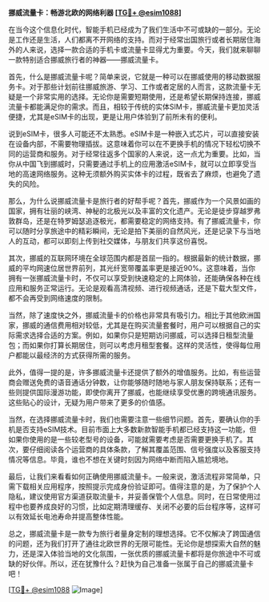 **挪威流量卡：畅游北欧的网络利器 [[TG💪+ @esim1088](https://t.me/s/esim1088)]**

在当今这个信息化时代，智能手机已经成为了我们生活中不可或缺的一部分。无论是工作还是生活，人们都离不开网络的支持。而对于经常出国旅行或者长期居住海外的人来说，选择一款合适的手机卡或流量卡显得尤为重要。今天，我们就来聊聊一款特别适合挪威旅行者的神器——挪威流量卡。

首先，什么是挪威流量卡呢？简单来说，它就是一种可以在挪威使用的移动数据服务卡。对于那些计划前往挪威旅游、学习、工作或者定居的人而言，这款流量卡无疑是一个非常实用的选择。无论你是需要短期使用，还是希望长期保持连接，挪威流量卡都能满足你的需求。而且，相较于传统的实体SIM卡，挪威流量卡更加灵活便捷，尤其是eSIM卡的出现，更是让用户体验到了前所未有的便利。

说到eSIM卡，很多人可能还不太熟悉。eSIM卡是一种嵌入式芯片，可以直接安装在设备内部，不需要物理插拔。这意味着你可以在不更换手机的情况下轻松切换不同的运营商和服务。对于经常往返多个国家的人来说，这一点尤为重要。比如，当你从中国飞到挪威时，只需要通过手机上的应用激活eSIM卡，就可以立即享受当地的高速网络服务。这种无须额外购买实体卡的过程，既省去了麻烦，也避免了遗失的风险。

那么，为什么说挪威流量卡是旅行者的好帮手呢？首先，挪威作为一个风景如画的国家，拥有壮丽的峡湾、神秘的北极光以及丰富的文化遗产。无论是徒步穿越罗弗敦群岛，还是在特罗姆瑟追逐极光，都需要稳定的网络支持。有了挪威流量卡，你可以随时分享旅途中的精彩瞬间，无论是拍下美丽的自然风光，还是记录下与当地人的互动，都可以即刻上传到社交媒体，与朋友们共享这份喜悦。

其次，挪威的互联网环境在全球范围内都是首屈一指的。根据最新的统计数据，挪威的平均网速位居世界前列，其光纤宽带覆盖率更是接近90%。这意味着，当你拥有一张挪威流量卡时，不仅可以享受到快速稳定的上网体验，还能确保各种在线应用和服务正常运行。无论是观看高清视频、进行视频通话，还是下载大型文件，都不会再受到网络速度的限制。

当然，除了速度快之外，挪威流量卡的价格也非常具有吸引力。相比于其他欧洲国家，挪威的通信费用相对较低，尤其是在购买流量套餐时，用户可以根据自己的实际需求选择合适的方案。例如，如果你只是短期访问挪威，可以选择日租型流量包；而如果你打算长期居住，则可以考虑月租型套餐。这样的灵活性，使得每位用户都能以最经济的方式获得所需的服务。

此外，值得一提的是，许多挪威流量卡还提供了额外的增值服务。比如，有些运营商会赠送免费的语音通话分钟数，让你能够随时随地与家人朋友保持联系；还有一些则提供国际漫游功能，即使你离开了挪威，也能继续享受优惠的跨境通讯服务。这些贴心的设计，无疑为用户带来了更多的价值感。

当然，在选择挪威流量卡时，我们也需要注意一些细节问题。首先，要确认你的手机是否支持eSIM技术。目前市面上大多数新款智能手机都已经支持这一功能，但如果你使用的是一些较老型号的设备，可能就需要考虑是否需要更换手机了。其次，要仔细阅读各个运营商的具体条款，了解其覆盖范围、信号强度以及客服支持情况等信息。毕竟，谁也不想在关键时刻因为网络中断而陷入尴尬境地。

最后，让我们来看看如何正确使用挪威流量卡。一般来说，激活流程非常简单，只需下载相关应用程序，按照提示完成身份验证即可。值得注意的是，为了保护个人隐私，建议使用官方渠道获取流量卡，并妥善保管个人信息。同时，在日常使用过程中也要养成良好的习惯，比如定期清理缓存、关闭不必要的后台程序等，这样可以有效延长电池寿命并提高整体性能。

总之，挪威流量卡是一款专为旅行者量身定制的理想选择。它不仅解决了跨国通信的问题，还为我们打开了通往北欧世界的无限可能性。无论你是想探索大自然的魅力，还是深入体验当地的文化氛围，一张优质的挪威流量卡都将是你旅途中不可或缺的好伙伴。所以，还在犹豫什么？赶快为自己准备一张属于自己的挪威流量卡吧！

[[TG💪+ @esim1088](https://t.me/s/esim1088) ![Image](https://i.postimg.cc/4NQfJmqS/Snipaste-2025-05-13-00-14-12.png)]